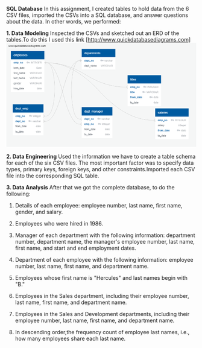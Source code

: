 **SQL Database**
In this assignment, I created tables to hold data from the 6 CSV files, imported the CSVs into a SQL database, and answer questions about the data. In other words, we performed:

**1. Data Modeling**
Inspected the CSVs and sketched out an ERD of the tables.To do this I used this link [http://www.quickdatabasediagrams.com]
![screenshot](https://github.com/Sbagni/SQL-Database/blob/master/QuickDBD-export.png)

**2. Data Engineering**
Used the information we have to create a table schema for each of the six CSV files. The most important factor was to specify data types, primary keys, foreign keys, and other constraints.Imported each CSV file into the corresponding SQL table.

**3. Data Analysis**
After that we got the complete database, to do the following:

1. Details of each employee: employee number, last name, first name, gender, and salary.

2. Employees who were hired in 1986.

3. Manager of each department with the following information: department number, department name, the manager's employee number, last name, first name, and start and end employment dates.

4. Department of each employee with the following information: employee number, last name, first name, and department name.

5. Employees whose first name is "Hercules" and last names begin with "B."

6. Employees in the Sales department, including their employee number, last name, first name, and department name.

7. Employees in the Sales and Development departments, including their employee number, last name, first name, and department name.

8. In descending order,the frequency count of employee last names, i.e., how many employees share each last name.




